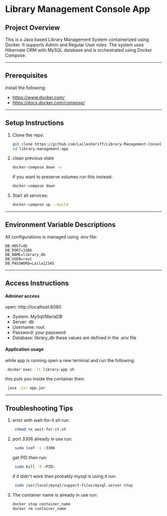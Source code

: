 # Library Management Console App

## Project Overview

This is a Java based Library Management System containerized using Docker.
It supports Admin and Regular User roles.
The system uses Hibernate ORM with MySQL database and is orchestrated using Docker Compose.

---

## Prerequisites
install the following:
- https://www.docker.com/
- https://docs.docker.com/compose/

---

## Setup Instructions

1. Clone the repo:
    ```bash
    git clone https://github.com/Lailasheriff/Library-Management-Console-App library-management-app
    cd library-management-app
    ```
2. clean previous state
   ```bash
   docker-compose down -v 
   ```
   if you want to preserve volumes run this instead:
   ```bash
   docker-compose down 
   ```
3. Start all services:
    ```bash
    docker-compose up --build
    ```

---

## Environment Variable Descriptions
All configurations is managed using .env file:

```env
DB_HOST=db
DB_PORT=3306
DB_NAME=library_db
DB_USER=root
DB_PASSWORD=Laila12345
```
---
## Access Instructions
#### Adminer access
open: http://localhost:8080

- System: MySql/MariaDB
- Server: db
- Username: root
- Password: your password
- Database: library_db
these values are defined in the .env file

#### Application usage
while app is running open a new terminal and run the following:
   ```bash
    docker exec -it library-app sh
   ```
this puts you inside the container then:
   ```bash
    java -jar app.jar
   ```
---
## Troubleshooting Tips
1. error with wait-for-it.sh run:
   ```bash
    chmod +x wait-for-it.sh
   ```
2. port 3306 already in use run:
   ```bash
    sudo lsof -i :3306
   ```
   get PID then run:
   ```bash
    sudo kill -9 <PID>
   ```
   if it didn't work then probably mysql is using it run:
   ```bash
    sudo /usr/local/mysql/support-files/mysql.server stop
   ```
3. The container name is already in use run:
   ```bash
   docker stop container_name
   docker rm container_name
   ```

